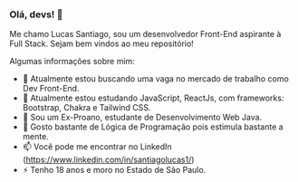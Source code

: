 ### Olá, devs! 👋

Me chamo Lucas Santiago, sou um desenvolvedor Front-End aspirante à Full Stack. Sejam bem vindos ao meu repositório! 

Algumas informações sobre mim:

- 🔭 Atualmente estou buscando uma vaga no mercado de trabalho como Dev Front-End.
- 🌱 Atualmente estou estudando JavaScript, ReactJs, com frameworks: Bootstrap, Chakra e Tailwind CSS.
- 👯 Sou um Ex-Proano, estudante de Desenvolvimento Web Java.
- 🤔 Gosto bastante de Lógica de Programação pois estimula bastante a mente.
- 📫 Você pode me encontrar no LinkedIn (https://www.linkedin.com/in/santiagolucas1/)
- ⚡ Tenho 18 anos e moro no Estado de São Paulo.
